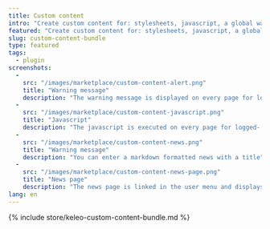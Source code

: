 ```yaml
---
title: Custom content
intro: "Create custom content for: stylesheets, javascript, a global warning message and a new page to render markdown content for company news."
featured: "Create custom content for: stylesheets, javascript, a global warning message and a new page to render markdown content for company news."
slug: custom-content-bundle
type: featured
tags:
  - plugin
screenshots:
  - 
    src: "/images/marketplace/custom-content-alert.png"
    title: "Warning message"
    description: "The warning message is displayed on every page for logged-in users"
  - 
    src: "/images/marketplace/custom-content-javascript.png"
    title: "Javascript"
    description: "The javascript is executed on every page for logged- in users"
  - 
    src: "/images/marketplace/custom-content-news.png"
    title: "Warning message"
    description: "You can enter a markdown formatted news with a title"
  - 
    src: "/images/marketplace/custom-content-news-page.png"
    title: "News page"
    description: "The news page is linked in the user menu and displays your markdown message"
lang: en
---
```


{% include store/keleo-custom-content-bundle.md %}
